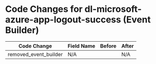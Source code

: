 # Code Changes for dl-microsoft-azure-app-logout-success (Event Builder)

| Code Change | Field Name | Before | After |
|-------------|------------|--------|-------|
| removed_event_builder | N/A |  | N/A |